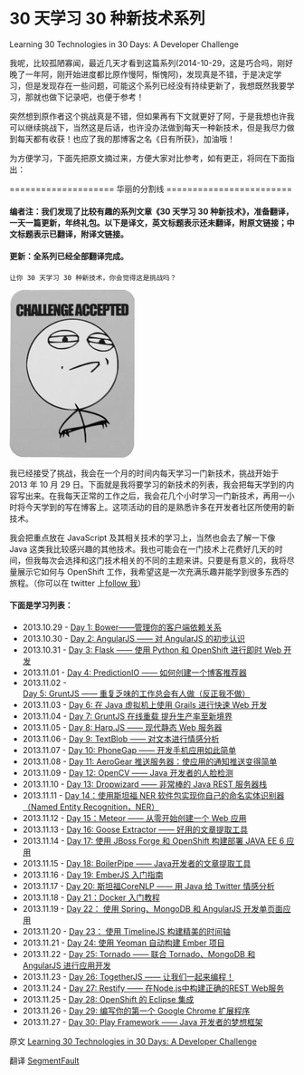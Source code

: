30 天学习 30 种新技术系列
=========================

Learning 30 Technologies in 30 Days: A Developer Challenge

我呢，比较孤陋寡闻，最近几天才看到这篇系列(2014-10-29，这是巧合吗，刚好晚了一年阿，刚开始进度都比原作慢阿，惭愧阿)，发现真是不错，于是决定学习，但是发现存在一些问题，可能这个系列已经没有持续更新了，我想既然我要学习，那就也做下记录吧，也便于参考！

突然想到原作者这个挑战真是不错，但如果再有下文就更好了阿，于是我想也许我可以继续挑战下，当然这是后话，也许没办法做到每天一种新技术，但是我尽力做到每天都有收获！也应了我的那博客之名《日有所获》，加油哦！

为方便学习，下面先把原文摘过来，方便大家对比参考，如有更正，将同在下面指出：


====================  华丽的分割线  ========================


#### 编者注：我们发现了比较有趣的系列文章《30 天学习 30 种新技术》，准备翻译，一天一篇更新，年终礼包。以下是译文，英文标题表示还未翻译，附原文链接；中文标题表示已翻译，附译文链接。

#### 更新：全系列已经全部翻译完成。

    让你 30 天学习 30 种新技术，你会觉得这是挑战吗？

![a-developer-challenge](img/a-developer-challenge.jpg "Learning 30 Technologies in 30 Days: A Developer Challenge")

我已经接受了挑战，我会在一个月的时间内每天学习一门新技术，挑战开始于 2013 年 10 月 29 日。下面就是我将要学习的新技术的列表，我会把每天学到的内容写出来。在我每天正常的工作之后，我会花几个小时学习一门新技术，再用一小时将今天学到的写在博客上。这项活动的目的是熟悉许多在开发者社区所使用的新技术。

我会把重点放在 JavaScript 及其相关技术的学习上，当然也会去了解一下像 Java 这类我比较感兴趣的其他技术。我也可能会在一门技术上花费好几天的时间，但我每次会选择和这门技术相关的不同的主题来讲。只要是有意义的，我将尽量展示它如何与 OpenShift 工作，我希望这是一次充满乐趣并能学到很多东西的旅程。（你可以在 twitter 上<a rel="nofollow" href="https://twitter.com/shekhargulati">follow 我</a>）

#### 下面是学习列表：

- 2013.10.29 - [Day 1: Bower——管理你的客户端依赖关系](http://segmentfault.com/a/1190000000349555)
- 2013.10.30 - [Day 2: AngularJS —— 对 AngularJS 的初步认识](http://segmentfault.com/a/1190000000350125)
- 2013.10.31 - [Day 3: Flask —— 使用 Python 和 OpenShift 进行即时 Web 开发](http://segmentfault.com/a/1190000000351512)
- 2013.11.01 - [Day 4: PredictionIO —— 如何创建一个博客推荐器](http://segmentfault.com/a/1190000000352163)
- 2013.11.02 - [Day 5: GruntJS —— 重复乏味的工作总会有人做（反正我不做）](http://segmentfault.com/a/1190000000353114)
- 2013.11.03 - [Day 6: 在 Java 虚拟机上使用 Grails 进行快速 Web 开发](http://segmentfault.com/a/1190000000353272)
- 2013.11.04 - [Day 7: GruntJS 在线重载 提升生产率至新境界](http://segmentfault.com/a/1190000000354555)
- 2013.11.05 - [Day 8: Harp.JS —— 现代静态 Web 服务器](http://segmentfault.com/a/1190000000355181)
- 2013.11.06 - [Day 9: TextBlob —— 对文本进行情感分析](http://segmentfault.com/a/1190000000356029)
- 2013.11.07 - [Day 10: PhoneGap —— 开发手机应用如此简单](http://segmentfault.com/a/1190000000357272)
- 2013.11.08 - [Day 11: AeroGear 推送服务器：使应用的通知推送变得简单](http://segmentfault.com/a/1190000000358740)
- 2013.11.09 - [Day 12: OpenCV —— Java 开发者的人脸检测](http://segmentfault.com/a/1190000000358809)
- 2013.11.10 - [Day 13: Dropwizard —— 非常棒的 Java REST 服务器栈](http://segmentfault.com/a/1190000000359827)
- 2013.11.11 - [Day 14：使用斯坦福 NER 软件包实现你自己的命名实体识别器（Named Entity Recognition，NER）](http://segmentfault.com/a/1190000000360213)
- 2013.11.12 - [Day 15：Meteor —— 从零开始创建一个 Web 应用](http://segmentfault.com/a/1190000000361440)
- 2013.11.13 - [Day 16: Goose Extractor —— 好用的文章提取工具](http://segmentfault.com/a/1190000000362182)
- 2013.11.14 - [Day 17: 使用 JBoss Forge 和 OpenShift 构建部署 JAVA EE 6 应用](http://segmentfault.com/a/1190000000363485)
- 2013.11.15 - [Day 18: BoilerPipe —— Java开发者的文章提取工具](http://segmentfault.com/a/1190000000363797)
- 2013.11.16 - [Day 19: EmberJS 入门指南](http://segmentfault.com/a/1190000000365519)
- 2013.11.17 - [Day 20: 斯坦福CoreNLP —— 用 Java 给 Twitter 情感分析](http://segmentfault.com/a/1190000000365547)
- 2013.11.18 - [Day 21：Docker 入门教程](http://segmentfault.com/a/1190000000366923)
- 2013.11.19 - [Day 22： 使用 Spring、MongoDB 和 AngularJS 开发单页面应用](http://segmentfault.com/a/1190000000367441)
- 2013.11.20 - [Day 23： 使用 TimelineJS 构建精美的时间轴](http://segmentfault.com/a/1190000000368066)
- 2013.11.21 - [Day 24: 使用 Yeoman 自动构建 Ember 项目](http://segmentfault.com/a/1190000000368881)
- 2013.11.22 - [Day 25: Tornado —— 联合 Tornado、MongoDB 和 AngularJS 进行应用开发](http://segmentfault.com/a/1190000000368729)
- 2013.11.23 - [Day 26: TogetherJS —— 让我们一起来编程！](http://segmentfault.com/a/1190000000370631)
- 2013.11.24 - [Day 27: Restify —— 在Node.js中构建正确的REST Web服务](http://segmentfault.com/a/1190000000369308)
- 2013.11.25 - [Day 28: OpenShift 的 Eclipse 集成](http://segmentfault.com/a/1190000000372498)
- 2013.11.26 - [Day 29: 编写你的第一个 Google Chrome 扩展程序](http://segmentfault.com/a/1190000000371543)
- 2013.11.27 - [Day 30: Play Framework —— Java 开发者的梦想框架](http://segmentfault.com/a/1190000000374033)


原文 [Learning 30 Technologies in 30 Days: A Developer Challenge](https://www.openshift.com/blogs/learning-30-technologies-in-30-days-a-developer-challenge)

翻译 [SegmentFault](http://segmentfault.com/a/119000000034938)


